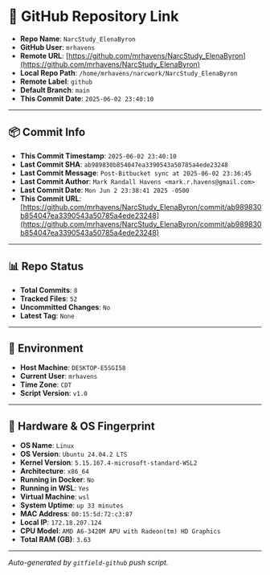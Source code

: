 # 🔗 GitHub Repository Link

- **Repo Name**: `NarcStudy_ElenaByron`
- **GitHub User**: `mrhavens`
- **Remote URL**: [https://github.com/mrhavens/NarcStudy_ElenaByron](https://github.com/mrhavens/NarcStudy_ElenaByron)
- **Local Repo Path**: `/home/mrhavens/narcwork/NarcStudy_ElenaByron`
- **Remote Label**: `github`
- **Default Branch**: `main`
- **This Commit Date**: `2025-06-02 23:40:10`

---

## 📦 Commit Info

- **This Commit Timestamp**: `2025-06-02 23:40:10`
- **Last Commit SHA**: `ab989830b854047ea3390543a50785a4ede23248`
- **Last Commit Message**: `Post-Bitbucket sync at 2025-06-02 23:36:45`
- **Last Commit Author**: `Mark Randall Havens <mark.r.havens@gmail.com>`
- **Last Commit Date**: `Mon Jun 2 23:38:41 2025 -0500`
- **This Commit URL**: [https://github.com/mrhavens/NarcStudy_ElenaByron/commit/ab989830b854047ea3390543a50785a4ede23248](https://github.com/mrhavens/NarcStudy_ElenaByron/commit/ab989830b854047ea3390543a50785a4ede23248)

---

## 📊 Repo Status

- **Total Commits**: `8`
- **Tracked Files**: `52`
- **Uncommitted Changes**: `No`
- **Latest Tag**: `None`

---

## 🧭 Environment

- **Host Machine**: `DESKTOP-E5SGI58`
- **Current User**: `mrhavens`
- **Time Zone**: `CDT`
- **Script Version**: `v1.0`

---

## 🧬 Hardware & OS Fingerprint

- **OS Name**: `Linux`
- **OS Version**: `Ubuntu 24.04.2 LTS`
- **Kernel Version**: `5.15.167.4-microsoft-standard-WSL2`
- **Architecture**: `x86_64`
- **Running in Docker**: `No`
- **Running in WSL**: `Yes`
- **Virtual Machine**: `wsl`
- **System Uptime**: `up 33 minutes`
- **MAC Address**: `00:15:5d:72:c3:87`
- **Local IP**: `172.18.207.124`
- **CPU Model**: `AMD A6-3420M APU with Radeon(tm) HD Graphics`
- **Total RAM (GB)**: `3.63`

---

_Auto-generated by `gitfield-github` push script._
